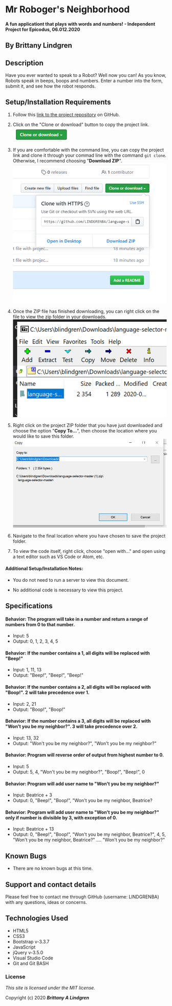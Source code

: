 # Mr Roboger's Neighborhood

#### A fun applicationt that plays with words and numbers! - Independent Project for Epicodus, 06.012.2020

## By Brittany Lindgren

## Description

Have you ever wanted to speak to a Robot? Well now you can! As you know, Robots speak in beeps, boops and numbers. Enter a number into the form, submit it, and see how the robot responds. 

## Setup/Installation Requirements

1. Follow this [link to the project repository](https://github.com/LINDGRENBA/mr-roboger-FT) on GitHub.

2. Click on the "Clone or download" button to copy the project link.
![Image of GitHub Clone or download button](img/readme/clone-download-button.PNG) 

3. If you are comfortable with the command line, you can copy the project link and clone it through your commad line with the command `git clone`. Otherwise, I recommend choosing "**Download ZIP**". 
![Download ZIP option on GitHub](img/readme/download-zip.PNG)

4. Once the ZIP file has finished downloading, you can right click on the file to view the zip folder in your downloads. 
![ZIP folder in downloads](img/readme/zip-folder.PNG)

5. Right click on the project ZIP folder that you have just downloaded and choose the option "**Copy To...**", then choose the location where you would like to save this folder. 
![Saving ZIP to new location with 'Copy To'](img/readme/copy-to.PNG)

6. Navigate to the final location where you have chosen to save the project folder.

7. To view the code itself, right click, choose "open with..." and open using a text editor such as VS Code or Atom, etc.

#### Additional Setup/Installation Notes:

* You do not need to run a server to view this document.

* No additional code is necessary to view this project.   

## Specifications

#### Behavior: The program will take in a number and return a range of numbers from 0 to that number.
* Input: 5
* Output: 0, 1, 2, 3, 4, 5

#### Behavior: If the number contains a 1, all digits will be replaced with "Beep!"
* Input: 1, 11, 13
* Output: "Beep!", "Beep!", "Beep!"

#### Behavior: If the number contains a 2, all digits will be replaced with "Boop!". 2 will take precedence over 1.
* Input: 2, 21
* Output: "Boop!", "Boop!"

#### Behavior: If the number contains a 3, all digits will be replaced with "Won't you be my neighbor?". 3 will take precedence over 2.
* Input: 13, 32
* Output: "Won't you be my neighbor?", "Won't you be my neighbor?"

#### Behavior: Program will reverse order of output from highest number to 0.
* Input: 5
* Output: 5, 4, "Won't you be my neighbor?", "Boop!", "Beep!", 0

#### Behavior: Program will add user name to "Won't you be my neighbor?"
* Input: Beatrice + 3
* Output: 0, "Beep!", "Boop!", "Won't you be my neighbor, Beatrice?

#### Behavior: Program will add user name to "Won't you be my neighbor?" only if number is divisible by 3, with exception of 0.
* Input: Beatrice + 13
* Output: 0, "Beep!", "Boop!", "Won't you be my neighbor, Beatrice?", 4, 5, "Won't you be my neighbor, Beatrice?" .... "Won't you be my neighbor?"

## Known Bugs

* There are no known bugs at this time.

## Support and contact details

Please feel free to contact me through GitHub (username: LINDGRENBA) with any questions, ideas or concerns.  

## Technologies Used

* HTML5
* CSS3
* Bootstrap v-3.3.7
* JavaScript
* jQuery v-3.5.0
* Visual Studio Code 
* Git and Git BASH 

### License

*This site is licensed under the MIT license.*

Copyright (c) 2020 **_Brittany A Lindgren_**
